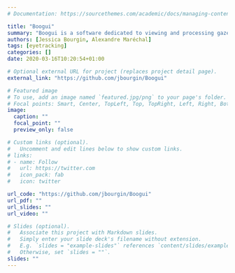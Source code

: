 ```yaml
---
# Documentation: https://sourcethemes.com/academic/docs/managing-content/

title: "Boogui"
summary: "Boogui is a software dedicated to viewing and processing gaze data recorded with EyeLink or SMI eye trackers."
authors: [Jessica Bourgin, Alexandre Maréchal]
tags: [eyetracking]
categories: []
date: 2020-03-16T10:20:54+01:00

# Optional external URL for project (replaces project detail page).
external_link: "https://github.com/jbourgin/Boogui"

# Featured image
# To use, add an image named `featured.jpg/png` to your page's folder.
# Focal points: Smart, Center, TopLeft, Top, TopRight, Left, Right, BottomLeft, Bottom, BottomRight.
image:
  caption: ""
  focal_point: ""
  preview_only: false

# Custom links (optional).
#   Uncomment and edit lines below to show custom links.
# links:
# - name: Follow
#   url: https://twitter.com
#   icon_pack: fab
#   icon: twitter

url_code: "https://github.com/jbourgin/Boogui"
url_pdf: ""
url_slides: ""
url_video: ""

# Slides (optional).
#   Associate this project with Markdown slides.
#   Simply enter your slide deck's filename without extension.
#   E.g. `slides = "example-slides"` references `content/slides/example-slides.md`.
#   Otherwise, set `slides = ""`.
slides: ""
---
```

